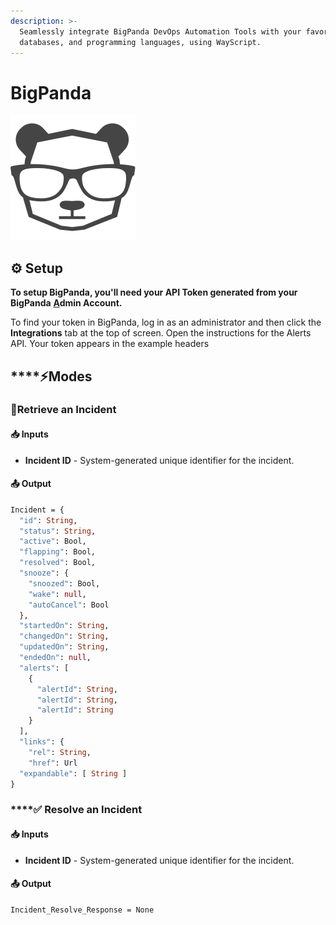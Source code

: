 ```yaml
---
description: >-
  Seamlessly integrate BigPanda DevOps Automation Tools with your favorite APIs,
  databases, and programming languages, using WayScript.
---
```


# BigPanda

![Event Correlation and Automation, powered by AIOps](../../.gitbook/assets/bigpanda_logo_vector.png)

##  ⚙ **Setup** <a id="setup"></a>

**To setup BigPanda, you'll need your API Token generated from your BigPanda** [**A**](https://dash.cloudflare.com/profile/api-tokens)**dmin Account.** 

 To find your token in BigPanda, log in as an administrator and then click the **Integrations** tab at the top of screen. Open the instructions for the Alerts API. Your token appears in the example headers

##  ****⚡**Modes** <a id="modes"></a>

### ​🔎**Retrieve an Incident** <a id="get-health-check-events-for-a-load-balancer"></a>

#### 📥 Inputs <a id="inputs"></a>

* **Incident ID** - System-generated unique identifier for the incident.

####  📤 Output <a id="output"></a>

```graphql
Incident = {
  "id": String,
  "status": String,
  "active": Bool,
  "flapping": Bool,
  "resolved": Bool,
  "snooze": {
    "snoozed": Bool,
    "wake": null,
    "autoCancel": Bool
  },
  "startedOn": String,
  "changedOn": String,
  "updatedOn": String,
  "endedOn": null,
  "alerts": [
    {
      "alertId": String,
      "alertId": String,
      "alertId": String
    }
  ],
  "links": {
    "rel": String,
    "href": Url
  "expandable": [ String ]
}
```



### \*\*\*\*✅ **Resolve an Incident** <a id="get-health-check-events-for-a-load-balancer"></a>

#### 📥 Inputs <a id="inputs"></a>

* **Incident ID** - System-generated unique identifier for the incident.

####  📤 Output <a id="output"></a>

```graphql
Incident_Resolve_Response = None
```

